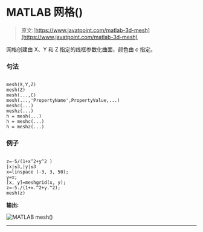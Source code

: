 # MATLAB 网格()

> 原文:[https://www.javatpoint.com/matlab-3d-mesh](https://www.javatpoint.com/matlab-3d-mesh)

网格创建由 X、Y 和 Z 指定的线框参数化曲面，颜色由 c 指定。

### 句法

```

mesh(X,Y,Z)
mesh(Z)
mesh(...,C)
mesh(...,'PropertyName',PropertyValue,...)
meshc(...)
meshz(...)
h = mesh(...)
h = meshc(...)
h = meshz(...)

```

### 例子

```

z=-5/(1+x^2+y^2 )
|x|≤3,|y|≤3
x=linspace (-3, 3, 50);
y=x;
[x, y]=meshgrid(x, y);
z=-5./(1+x.^2+y.^2);
mesh(z)

```

**输出:**

![MATLAB mesh()](../Images/43c0f7ef2f10f3ea9007c03d939466b4.png)

* * *